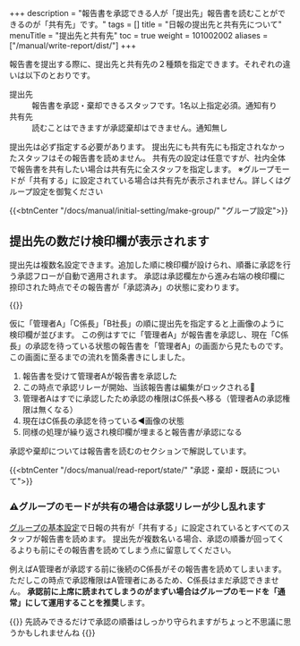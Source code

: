 +++
description = "報告書を承認できる人が「提出先」報告書を読むことができるのが「共有先」です。"
tags = []
title = "日報の提出先と共有先について"
menuTitle = "提出先と共有先"
toc = true
weight = 101002002
aliases = ["/manual/write-report/dist/"]
+++

報告書を提出する際に、提出先と共有先の２種類を指定できます。それぞれの違いは以下のとおりです。

<dl class="basic">
<dt>提出先</dt>
<dd>報告書を承認・棄却できるスタッフです。1名以上指定必須。通知有り</dd>
<dt>共有先</dt>
<dd>読むことはできますが承認棄却はできません。通知無し</dd>
</dl>

提出先は必ず指定する必要があります。
提出先にも共有先にも指定されなかったスタッフはその報告書を読めません。
共有先の設定は任意ですが、社内全体で報告書を共有したい場合は共有先に全スタッフを指定します。
※グループモードが「共有する」に設定されている場合は共有先が表示されません。詳しくはグループ設定を御覧ください

{{<btnCenter "/docs/manual/initial-setting/make-group/" "グループ設定">}}


## 提出先の数だけ検印欄が表示されます

提出先は複数名設定できます。追加した順に検印欄が設けられ、順番に承認を行う承認フローが自動で適用されます。
承認は承認欄左から進み右端の検印欄に捺印された時点でその報告書が「承認済み」の状態に変わります。

{{<appscreen filename="report-progression" title="最初の承認者が承認を押したところ。承認権限が二人目に譲渡され自身は共有先となる。そのため承認後の取り消し操作はできません">}}

仮に「管理者A」「C係長」「B社長」の順に提出先を指定すると上画像のように検印欄が並びます。
この例はすでに「管理者A」が報告書を承認し、現在「C係長」の承認を待っている状態の報告書を「管理者A」の画面から見たものです。
この画面に至るまでの流れを箇条書きにしました。

1. 報告書を受けて管理者Aが報告書を承認した
1. この時点で承認リレーが開始、当該報告書は編集がロックされる🔐
1. 管理者Aはすでに承認したため承認の権限はC係長へ移る（管理者Aの承認権限は無くなる）
1. 現在はC係長の承認を待っている◀画像の状態
1. 同様の処理が繰り返され検印欄が埋まると報告書が承認になる

承認や棄却については報告書を読むのセクションで解説しています。

{{<btnCenter "/docs/manual/read-report/state/" "承認・棄却・既読について">}}


### ⚠グループのモードが共有の場合は承認リレーが少し乱れます

[グループの基本設定](/docs/manual/initial-setting/make-group/)で日報の共有が「共有する」に設定されているとすべてのスタッフが報告書を読めます。
提出先が複数名いる場合、承認の順番が回ってくるよりも前にその報告書を読めてしまう点に留意してください。

例えばA管理者が承認する前に後続のC係長がその報告書を読めてしまいます。ただしこの時点で承認権限はA管理者にあるため、C係長はまだ承認できません。
**承認前に上席に読まれてしまうのがまずい場合はグループのモードを「通常」にして運用することを推奨**します。

{{<alice pos="right" icon="guide">}}
先読みできるだけで承認の順番はしっかり守られますがちょっと不思議に思うかもしれませんね
{{</alice>}}

